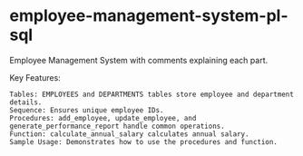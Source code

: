 # employee-management-system-pl-sql
 Employee Management System with comments explaining each part.

Key Features:

    Tables: EMPLOYEES and DEPARTMENTS tables store employee and department details.
    Sequence: Ensures unique employee IDs.
    Procedures: add_employee, update_employee, and generate_performance_report handle common operations.
    Function: calculate_annual_salary calculates annual salary.
    Sample Usage: Demonstrates how to use the procedures and function.
